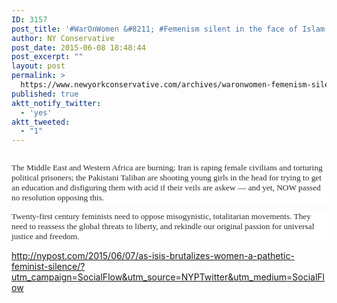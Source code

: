 ```yaml
---
ID: 3157
post_title: '#WarOnWomen &#8211; #Femenism silent in the face of Islam #BringBackOurGirls #WakeUpAmerica'
author: NY Conservative
post_date: 2015-06-08 18:48:44
post_excerpt: ""
layout: post
permalink: >
  https://www.newyorkconservative.com/archives/waronwomen-femenism-silent-in-the-face-of-islam-bringbackourgirls-wakeupamerica/
published: true
aktt_notify_twitter:
  - 'yes'
aktt_tweeted:
  - "1"
---
```

<p><img src="http://www.newyorkconservative.com/wp-content/uploads/2015/06/060815_2248_WarOnWomen1.jpg" alt=""/>
	</p><p style="background: white"><span style="color:#2a2a2a; font-family:Georgia; font-size:10pt">The Middle East and Western Africa are burning; Iran is raping female civilians and torturing political prisoners; the Pakistani Taliban are shooting young girls in the head for trying to get an education and disfiguring them with acid if their veils are askew — and yet, NOW passed no resolution opposing this.
</span></p><p style="background: white"><span style="color:#2a2a2a; font-family:Georgia; font-size:10pt">Twenty-first century feminists need to oppose misogynistic, totalitarian movements. They need to reassess the global threats to liberty, and rekindle our original passion for universal justice and freedom.
</span></p><p><a href="http://nypost.com/2015/06/07/as-isis-brutalizes-women-a-pathetic-feminist-silence/?utm_campaign=SocialFlow&amp;utm_source=NYPTwitter&amp;utm_medium=SocialFlow">http://nypost.com/2015/06/07/as-isis-brutalizes-women-a-pathetic-feminist-silence/?utm_campaign=SocialFlow&amp;utm_source=NYPTwitter&amp;utm_medium=SocialFlow</a>
	</p>